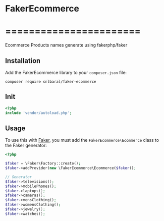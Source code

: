 # FakerEcommerce
# =======================

Ecommerce Products names generate using fakerphp/faker


Installation
------------

Add the FakerEcommerce library to your `composer.json` file:

```
composer require snlbaral/faker-ecommerce
```

Init
-----
```php
<?php
include 'vendor/autoload.php';
```

Usage
-----
To  use this with [Faker](https://github.com/fzaninotto/Faker), you must add the `FakerEcommerce\Ecommerce` class to the Faker generator:

```php
<?php

$faker = \Faker\Factory::create();
$faker->addProvider(new \FakerEcommerce\Ecommerce($faker));

// Generator
$faker->televisions();
$faker->mobilePhones();
$faker->laptops();
$faker->cameras();
$faker->mensClothing();
$faker->womensClothing();
$faker->jewelry();
$faker->watches();
```
